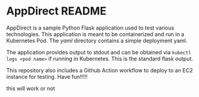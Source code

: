 # AppDirect README

AppDirect is a sample Python Flask application used to test various technologies. This application is meant to be containerized and run in a Kubernetes Pod. The *yaml* directory contains a simple deployment yaml.

The application provides output to stdout and can be obtained via `kubectl logs <pod name>` if running in Kubernetes. This is the standard flask output.

This repository also includes a Github Action workflow to deploy to an EC2 instance for testing. Have fun!!!!!

this will work or not
